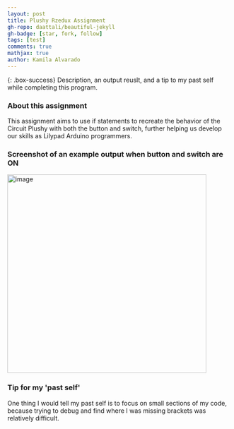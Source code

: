 ```yaml
---
layout: post
title: Plushy Rzedux Assignment
gh-repo: daattali/beautiful-jekyll
gh-badge: [star, fork, follow]
tags: [test]
comments: true
mathjax: true
author: Kamila Alvarado
---
```


{: .box-success}
Description, an output reuslt, and a tip to my past self while completing this program.

### About this assignment
This assignment aims to use if statements to recreate the behavior of the Circuit Plushy with both the button and switch, further helping us develop our skills as Lilypad Arduino programmers.

### Screenshot of an example output when button and switch are ON

<img src="https://kamila-alvarado.github.io/assets/img/led123.png" alt="image" width="450"/>

### Tip for my 'past self'
One thing I would tell my past self is to focus on small sections of my code, because trying to debug and find where I was missing brackets was relatively difficult.
